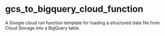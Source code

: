# gcs_to_bigquery_cloud_function
A Google cloud run function template for loading a structured data file from Cloud Storage into a BigQuery table.
